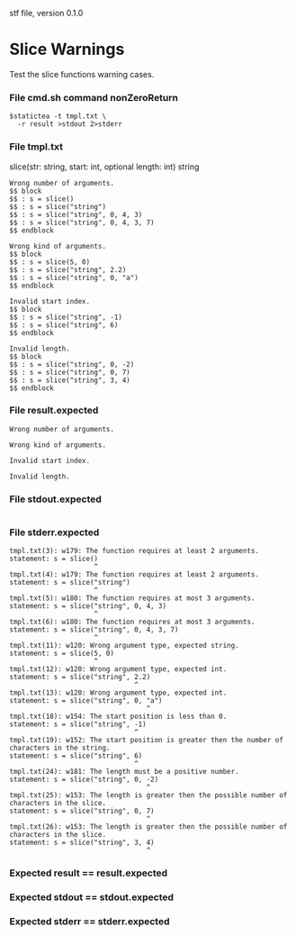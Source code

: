 stf file, version 0.1.0

# Slice Warnings

Test the slice functions warning cases.

### File cmd.sh command nonZeroReturn

~~~
$statictea -t tmpl.txt \
  -r result >stdout 2>stderr
~~~

### File tmpl.txt

slice(str: string, start: int, optional length: int) string

~~~
Wrong number of arguments.
$$ block
$$ : s = slice()
$$ : s = slice("string")
$$ : s = slice("string", 0, 4, 3)
$$ : s = slice("string", 0, 4, 3, 7)
$$ endblock

Wrong kind of arguments.
$$ block
$$ : s = slice(5, 0)
$$ : s = slice("string", 2.2)
$$ : s = slice("string", 0, "a")
$$ endblock

Invalid start index.
$$ block
$$ : s = slice("string", -1)
$$ : s = slice("string", 6)
$$ endblock

Invalid length.
$$ block
$$ : s = slice("string", 0, -2)
$$ : s = slice("string", 0, 7)
$$ : s = slice("string", 3, 4)
$$ endblock

~~~

### File result.expected

~~~
Wrong number of arguments.

Wrong kind of arguments.

Invalid start index.

Invalid length.

~~~

### File stdout.expected

~~~
~~~

### File stderr.expected

~~~
tmpl.txt(3): w179: The function requires at least 2 arguments.
statement: s = slice()
                     ^
tmpl.txt(4): w179: The function requires at least 2 arguments.
statement: s = slice("string")
                     ^
tmpl.txt(5): w180: The function requires at most 3 arguments.
statement: s = slice("string", 0, 4, 3)
                     ^
tmpl.txt(6): w180: The function requires at most 3 arguments.
statement: s = slice("string", 0, 4, 3, 7)
                     ^
tmpl.txt(11): w120: Wrong argument type, expected string.
statement: s = slice(5, 0)
                     ^
tmpl.txt(12): w120: Wrong argument type, expected int.
statement: s = slice("string", 2.2)
                               ^
tmpl.txt(13): w120: Wrong argument type, expected int.
statement: s = slice("string", 0, "a")
                                  ^
tmpl.txt(18): w154: The start position is less than 0.
statement: s = slice("string", -1)
                               ^
tmpl.txt(19): w152: The start position is greater then the number of characters in the string.
statement: s = slice("string", 6)
                               ^
tmpl.txt(24): w181: The length must be a positive number.
statement: s = slice("string", 0, -2)
                                  ^
tmpl.txt(25): w153: The length is greater then the possible number of characters in the slice.
statement: s = slice("string", 0, 7)
                                  ^
tmpl.txt(26): w153: The length is greater then the possible number of characters in the slice.
statement: s = slice("string", 3, 4)
                                  ^
~~~

### Expected result == result.expected
### Expected stdout == stdout.expected
### Expected stderr == stderr.expected
